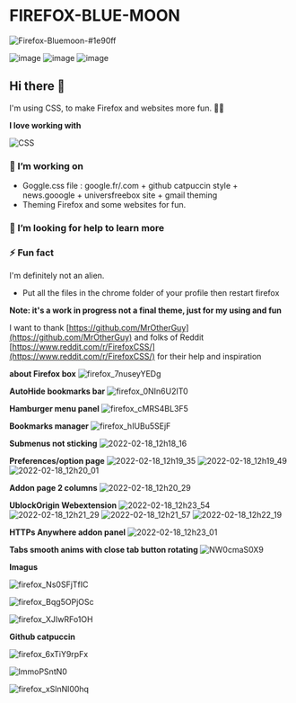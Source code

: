 # FIREFOX-BLUE-MOON
![Firefox-Bluemoon-#1e90ff](https://user-images.githubusercontent.com/40931468/227825967-4d3d033d-78ac-4772-b408-5973c0e133ca.svg)

![image](https://user-images.githubusercontent.com/40931468/227821754-e56f8803-f164-44a5-a50e-6d6817fdd1c1.png)
![image](https://user-images.githubusercontent.com/40931468/227821668-3afce98b-520a-4a1c-85a5-3eefd1680671.png)
![image](https://user-images.githubusercontent.com/40931468/227821822-75ec5bcf-6758-4da7-abbc-17352a4b349e.png)

## Hi there 👋

I'm using CSS, to make Firefox and websites more fun. 🕺🏽

**I love working with**

<div display="flex">
  <img src="https://img.shields.io/badge/css3-%231572B6.svg?style=for-the-badge&logo=css3&logoColor=white" alt="CSS"/>
</div>

### 🔭 I’m working on

- Goggle.css file : google.fr/.com + github catpuccin style + news.gooogle + universfreebox site + gmail theming
- Theming Firefox and some websites for fun.

### 🤔 I’m looking for help to learn more

### ⚡ Fun fact

I'm definitely not an alien.



- Put all the files in the chrome folder of your profile then restart firefox

**Note: it's a work in progress not a final theme, just for my using and fun**

I want to thank [https://github.com/MrOtherGuy](https://github.com/MrOtherGuy) and folks of Reddit [https://www.reddit.com/r/FirefoxCSS/](https://www.reddit.com/r/FirefoxCSS/) for their help and inspiration

**about Firefox box**
![firefox_7nuseyYEDg](https://user-images.githubusercontent.com/40931468/182013803-396c9607-bc57-485c-b754-4781cc87a966.gif)

**AutoHide bookmarks bar**
![firefox_0NIn6U2IT0](https://user-images.githubusercontent.com/40931468/154449746-d4c5271b-4e10-483b-a4d2-0fdfc8503fdd.gif)

**Hamburger menu panel**
![firefox_cMRS4BL3F5](https://user-images.githubusercontent.com/40931468/154450078-32d7428b-eb1f-4db2-914f-f0df9b605cd8.gif)

**Bookmarks manager**
![firefox_hIUBu5SEjF](https://user-images.githubusercontent.com/40931468/154450639-aa368cbf-efc2-4da2-b2c7-65631bf8150d.gif)

**Submenus not sticking**
![2022-02-18_12h18_16](https://user-images.githubusercontent.com/40931468/154674119-3c010bd8-05c5-4759-a8ef-ee68007e9ca6.png)

**Preferences/option page**
![2022-02-18_12h19_35](https://user-images.githubusercontent.com/40931468/154674142-3bb87bea-f5a2-4664-a9ae-82e3ea8f3889.png)
![2022-02-18_12h19_49](https://user-images.githubusercontent.com/40931468/154674185-d8841841-8f80-4f7a-aa2a-86f50d50c83a.png)
![2022-02-18_12h20_01](https://user-images.githubusercontent.com/40931468/154674193-c130e5b9-b200-41ed-8784-ca8461063c70.png)

**Addon page 2 columns**
![2022-02-18_12h20_29](https://user-images.githubusercontent.com/40931468/154674196-129c4d13-ceef-4797-bc0e-b9ba55fede26.png)

**UblockOrigin Webextension**
![2022-02-18_12h23_54](https://user-images.githubusercontent.com/40931468/154674213-9c4349b9-ac57-44ed-8d29-6a2d1754383d.png)
![2022-02-18_12h21_29](https://user-images.githubusercontent.com/40931468/154674227-d29116bf-83f9-42f1-b641-a3bdcbd481ab.png)
![2022-02-18_12h21_57](https://user-images.githubusercontent.com/40931468/154674234-1b9e5987-8556-4345-b269-b04eb47b2ab0.png)
![2022-02-18_12h22_19](https://user-images.githubusercontent.com/40931468/154842789-a9931756-15ef-4e59-a1f9-623197cd017f.png)

**HTTPs Anywhere addon panel**
![2022-02-18_12h23_01](https://user-images.githubusercontent.com/40931468/154674266-7714e916-3b7f-4e84-a577-e330e8daaa36.png)

**Tabs smooth anims with close tab button rotating**
![NW0cmaS0X9](https://user-images.githubusercontent.com/40931468/154704526-bd006d61-9787-46d7-8bf5-ba99716c7e8a.gif)

**Imagus**

![firefox_Ns0SFjTfIC](https://user-images.githubusercontent.com/40931468/161104347-72342da8-322f-4ea8-84c1-8254b4cb018d.png)

![firefox_Bqg5OPjOSc](https://user-images.githubusercontent.com/40931468/161104357-44054e0d-1cd3-461a-8f1d-a82085206924.png)

![firefox_XJIwRFo1OH](https://user-images.githubusercontent.com/40931468/161104373-51ed3849-4400-4256-b7a0-d06ae3c4d06a.png)

**Github catpuccin**
          
![firefox_6xTiY9rpFx](https://user-images.githubusercontent.com/40931468/235697111-548c6519-f3ac-43ad-a859-2cff2d589eed.jpg)

![ImmoPSntN0](https://user-images.githubusercontent.com/40931468/235697136-4969642e-18b3-43ec-be3f-19732280eabb.jpg)

![firefox_xSlnNl00hq](https://user-images.githubusercontent.com/40931468/235697148-554b1900-bd7c-4e1f-b79a-32131ef3818f.jpg)


      
      

  


